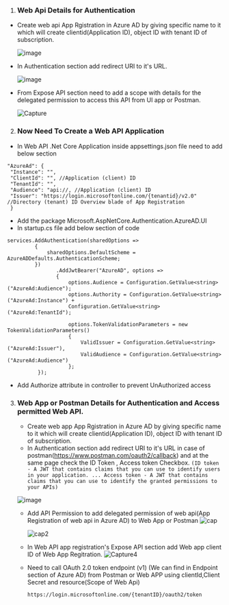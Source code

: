 
1.  ### Web Api Details for Authentication
   - Create web api App Rgistration in Azure AD by giving specific name to it which will create clientid(Application ID), object ID with tenant ID of subscription.
   
       ![image](https://user-images.githubusercontent.com/40242212/141673337-6868daaf-35e2-4327-a987-2938d14f1681.png)

   - In Authentication section add redirect URI to it's URL.

        ![image](https://user-images.githubusercontent.com/40242212/141673398-539f1e2f-9608-48f5-ad40-02924199465e.png)

   - From Expose API section need to add a scope with details for the delegated permission to access this API from UI app or Postman.
   
       ![Capture](https://user-images.githubusercontent.com/40242212/141674769-15d87316-b64c-4b6f-9668-8ee2507fdda2.PNG)


2.  ### Now Need To Create a Web API Application
   - In Web API .Net Core Application inside appsettings.json file need to add below section
   
   
   ``` 
   "AzureAd": {
    "Instance": "",
    "ClientId": "", //Application (client) ID
    "TenantId": "",
    "Audience": "api://, //Application (client) ID
    "Issuer": "https://login.microsoftonline.com/{tenantid}/v2.0" //Directory (tenant) ID Overview blade of App Registration
    }
  
  ```
   - Add the package Microsoft.AspNetCore.Authentication.AzureAD.UI
   - In startup.cs file add below section of code 
   
   ```
   services.AddAuthentication(sharedOptions =>
            {
                sharedOptions.DefaultScheme = AzureADDefaults.AuthenticationScheme;
            })
                   .AddJwtBearer("AzureAD", options =>
                   {
                       options.Audience = Configuration.GetValue<string>("AzureAd:Audience");
                       options.Authority = Configuration.GetValue<string>("AzureAd:Instance") +
                       Configuration.GetValue<string>("AzureAd:TenantId");

                       options.TokenValidationParameters = new TokenValidationParameters()
                       {
                           ValidIssuer = Configuration.GetValue<string>("AzureAd:Issuer"),
                           ValidAudience = Configuration.GetValue<string>("AzureAd:Audience")
                       };
             });
   ```
   - Add Authorize attribute in controller to prevent UnAuthorized access
   
 3. ### Web App or Postman Details for Authentication and Access permitted Web API.
 
    - Create web app App Rgistration in Azure AD by giving specific name to it which will create clientid(Application ID), object ID with tenant ID of subscription.
    - In Authentication section add redirect URI to it's URL in case of postman(https://www.postman.com/oauth2/callback) and at the same page check the ID Token , Access token Checkbox. ``` (ID token - A JWT that contains claims that you can use to identify users in your application. ... Access token - A JWT that contains claims that you can use to identify the granted permissions to your APIs) ```
    
     ![image](https://user-images.githubusercontent.com/40242212/141674805-d76eca9e-218e-48d4-9ad7-ea8633af0833.png)
     
    - Add API Permission to add delegated permission of web api(App Registration of web api in Azure AD) to Web App or Postman
       ![cap](https://user-images.githubusercontent.com/40242212/141674957-d8edb4d1-007b-4f8b-805b-64c301795cbb.png)

       ![cap2](https://user-images.githubusercontent.com/40242212/141675048-3499b5b1-0e7a-428c-a29c-fa53d18de632.png)
       
    - In Web API app registration's Expose API section add Web app client ID of Web App Regitration.
       ![Capture4](https://user-images.githubusercontent.com/40242212/141675309-dd3c2cd3-4440-423f-a481-9c2d8475f528.png)
       
    - Need to call OAuth 2.0 token endpoint (v1) (We can find in Endpoint section of Azure AD) from Postman or Web APP using clientId,Client Secret and resource(Scope of Web Api)
        ```
        https://login.microsoftonline.com/{tenantID}/oauth2/token
        ```
        
        




    
              

    
